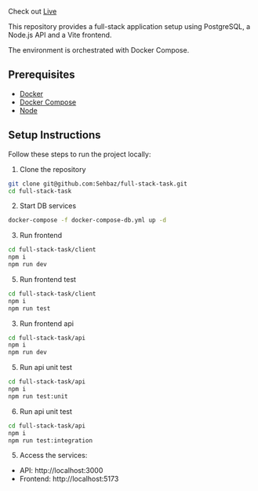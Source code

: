 Check out [Live](http://172.237.110.66:5173/login)

This repository provides a full-stack application setup using PostgreSQL, a Node.js API and a Vite frontend.

The environment is orchestrated with Docker Compose.

## Prerequisites

- [Docker](https://docs.docker.com/get-docker/)
- [Docker Compose](https://docs.docker.com/compose/)
- [Node](https://nodejs.org/en)

## Setup Instructions

Follow these steps to run the project locally:

1. Clone the repository

```bash
git clone git@github.com:Sehbaz/full-stack-task.git
cd full-stack-task
```

2. Start DB services

```bash
docker-compose -f docker-compose-db.yml up -d
```

3. Run frontend

```bash
cd full-stack-task/client
npm i
npm run dev
```

5. Run frontend test

```bash
cd full-stack-task/client
npm i
npm run test
```

3. Run frontend api

```bash
cd full-stack-task/api
npm i
npm run dev
```

5. Run api unit test

```bash
cd full-stack-task/api
npm i
npm run test:unit
```

6. Run api unit test

```bash
cd full-stack-task/api
npm i
npm run test:integration
```

5. Access the services:

- API: http://localhost:3000
- Frontend: http://localhost:5173
